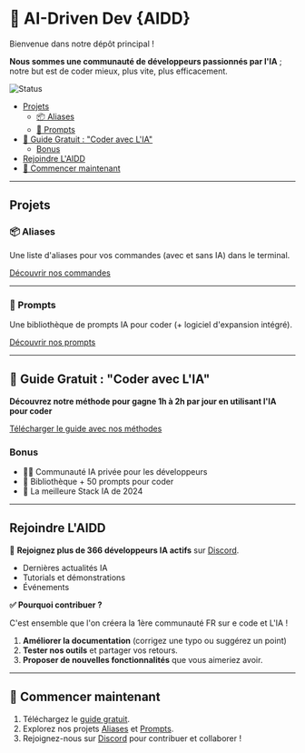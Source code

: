 
# 🌟 AI-Driven Dev {AIDD}

Bienvenue dans notre dépôt principal !

**Nous sommes une communauté de développeurs passionnés par l'IA** ; notre but est de coder mieux, plus vite, plus efficacement.

![Status](https://img.shields.io/badge/statut-actif-brightgreen)

- [Projets](#projets)
  - [📦 Aliases](#-aliases)
  - [💬 Prompts](#-prompts)
- [📘 Guide Gratuit : "Coder avec L'IA"](#-guide-gratuit--coder-avec-lia)
  - [Bonus](#bonus)
- [Rejoindre L'AIDD](#rejoindre-laidd)
- [🚀 Commencer maintenant](#-commencer-maintenant)

---

## Projets

### 📦 Aliases

Une liste d'aliases pour vos commandes (avec et sans IA) dans le terminal.

[Découvrir nos commandes](https://github.com/ai-driven-dev/aliases)

---

### 💬 Prompts

Une bibliothèque de prompts IA pour coder (+ logiciel d'expansion intégré).  

[Découvrir nos prompts](https://github.com/ai-driven-dev/prompts)

---

## 📘 Guide Gratuit : "Coder avec L'IA"

**Découvrez notre méthode pour gagne 1h à 2h par jour en utilisant l'IA pour coder**  

[Télécharger le guide avec nos méthodes](https://learn.alexsoyes.com/guide-ia?utm_source=github&utm_medium=readme&utm_campaign=guide-ia)

### Bonus

- 🧑‍💻 Communauté IA privée pour les développeurs
- 📑 Bibliothèque + 50 prompts pour coder
- 🚀 La meilleure Stack IA de 2024

---

## Rejoindre L'AIDD

🎉 **Rejoignez plus de 366 développeurs IA actifs** sur [Discord](https://bit.ly/alexsoyes-discord).  

- Dernières actualités IA
- Tutorials et démonstrations
- Événements

**✅ Pourquoi contribuer ?**  

C'est ensemble que l'on créera la 1ère communauté FR sur e code et L'IA !

1. **Améliorer la documentation** (corrigez une typo ou suggérez un point)  
2. **Tester nos outils** et partager vos retours.  
3. **Proposer de nouvelles fonctionnalités** que vous aimeriez avoir.

---

## 🚀 Commencer maintenant

1. Téléchargez le [guide gratuit](https://learn.alexsoyes.com/guide-ia?utm_source=github&utm_medium=readme&utm_campaign=guide-ia).
2. Explorez nos projets [Aliases](https://github.com/ai-driven-dev/aliases) et [Prompts](https://github.com/ai-driven-dev/prompts).  
3. Rejoignez-nous sur [Discord](https://bit.ly/alexsoyes-discord) pour contribuer et collaborer !
